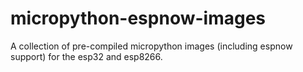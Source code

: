 # micropython-espnow-images
A collection of pre-compiled micropython images (including espnow support) for the esp32 and esp8266.
